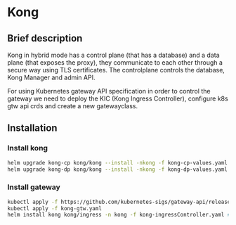 # Kong

## Brief description
Kong in hybrid mode has a control plane (that has a database) and a data plane (that exposes the proxy), they communicate to each other through a secure way using TLS certificates. The controlplane controls the database, Kong Manager and admin API.

For using Kubernetes gateway API specification in order to control the gateway we need to deploy the KIC (Kong Ingress Controller), configure k8s gtw api crds and create a new gatewayclass.

## Installation

### Install kong
```bash
helm upgrade kong-cp kong/kong --install -nkong -f kong-cp-values.yaml # Control plane
helm upgrade kong-dp kong/kong --install -nkong -f kong-dp-values.yaml # Data plane
```

### Install gateway
```bash
kubectl apply -f https://github.com/kubernetes-sigs/gateway-api/releases/download/v1.1.0/standard-install.yaml # Kubernetes gtw CRDs
kubectl apply -f kong-gtw.yaml
helm install kong kong/ingress -n kong -f kong-ingressController.yaml # Install kong ingressController
```